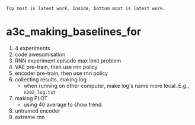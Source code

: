 `Top most is latest work. Inside, bottom most is latest work.`

# a3c_making_baselines_for
1. 4 experiments
1. code awesomisation
1. RNN experiment episode max limit problem
1. VAE pre-train, then use rnn policy
1. encoder pre-train, then use rnn policy
1. collecting results, making log
    - when running on other computer, make log's name more local. E.g., `n202_log.txt`
1. making PLOT
    - using 40 average to show trend.
1. untrained encoder
1. extreme rnn